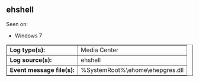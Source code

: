 ## ehshell

Seen on:
* Windows 7

<table border="1" class="docutils">
  <tbody>
    <tr>
      <td><b>Log type(s):</b></td>
      <td>Media Center</td>
    </tr>
    <tr>
      <td><b>Log source(s):</b></td>
      <td>ehshell</td>
    </tr>
    <tr>
      <td><b>Event message file(s):</b></td>
      <td>%SystemRoot%\ehome\ehepgres.dll</td>
    </tr>
  </tbody>
</table>

&nbsp;

